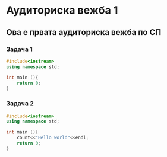 # Аудиториска вежба 1

## Ова е првата аудиториска вежба по СП

### Задача 1

```cpp
#include<iostream>
using namespace std;

int main (){
    return 0;
}
```

### Задача 2

```cpp
#include<iostream>
using namespace std;

int main (){
    count<<"Hello world"<<endl;
    return 0;
}
```
